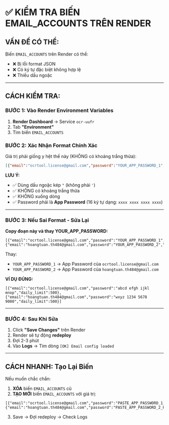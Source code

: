 # ✅ KIỂM TRA BIẾN EMAIL_ACCOUNTS TRÊN RENDER

## VẤN ĐỀ CÓ THỂ:

Biến `EMAIL_ACCOUNTS` trên Render có thể:
- ❌ Bị lỗi format JSON
- ❌ Có ký tự đặc biệt không hợp lệ
- ❌ Thiếu dấu ngoặc

---

## CÁCH KIỂM TRA:

### BƯỚC 1: Vào Render Environment Variables

1. **Render Dashboard** → Service `ocr-uufr`
2. Tab **"Environment"**
3. Tìm biến `EMAIL_ACCOUNTS`

### BƯỚC 2: Xác Nhận Format Chính Xác

Giá trị phải giống y hệt thế này (KHÔNG có khoảng trắng thừa):

```json
[{"email":"ocrtool.license@gmail.com","password":"YOUR_APP_PASSWORD_1","daily_limit":500},{"email":"hoangtuan.th484@gmail.com","password":"YOUR_APP_PASSWORD_2","daily_limit":500}]
```

**LƯU Ý:**
- ✅ Dùng dấu ngoặc kép `"` (không phải `'`)
- ✅ KHÔNG có khoảng trắng thừa
- ✅ KHÔNG xuống dòng
- ✅ Password phải là **App Password** (16 ký tự dạng: `xxxx xxxx xxxx xxxx`)

---

### BƯỚC 3: Nếu Sai Format - Sửa Lại

**Copy đoạn này và thay YOUR_APP_PASSWORD:**

```
[{"email":"ocrtool.license@gmail.com","password":"YOUR_APP_PASSWORD_1","daily_limit":500},{"email":"hoangtuan.th484@gmail.com","password":"YOUR_APP_PASSWORD_2","daily_limit":500}]
```

Thay:
- `YOUR_APP_PASSWORD_1` → App Password của `ocrtool.license@gmail.com`
- `YOUR_APP_PASSWORD_2` → App Password của `hoangtuan.th484@gmail.com`

**VÍ DỤ ĐÚNG:**
```
[{"email":"ocrtool.license@gmail.com","password":"abcd efgh ijkl mnop","daily_limit":500},{"email":"hoangtuan.th484@gmail.com","password":"wxyz 1234 5678 9000","daily_limit":500}]
```

---

### BƯỚC 4: Sau Khi Sửa

1. Click **"Save Changes"** trên Render
2. Render sẽ tự động **redeploy**
3. Đợi 2-3 phút
4. Vào **Logs** → Tìm dòng `[OK] Email config loaded`

---

## CÁCH NHANH: Tạo Lại Biến

Nếu muốn chắc chắn:

1. **XÓA** biến `EMAIL_ACCOUNTS` cũ
2. **TẠO MỚI** biến `EMAIL_ACCOUNTS` với giá trị:

```
[{"email":"ocrtool.license@gmail.com","password":"PASTE_APP_PASSWORD_1_HERE","daily_limit":500},{"email":"hoangtuan.th484@gmail.com","password":"PASTE_APP_PASSWORD_2_HERE","daily_limit":500}]
```

3. Save → Đợi redeploy → Check Logs

